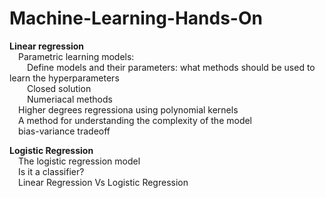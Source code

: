 # Machine-Learning-Hands-On

**Linear regression**  
  &emsp;Parametric learning models:  
      &emsp;&emsp;Define models and their parameters: what methods should be used to learn the hyperparameters  
      &emsp;&emsp;Closed solution  
      &emsp;&emsp;Numeriacal methods  
   &emsp;Higher degrees regressiona using polynomial kernels  
   &emsp;A method for understanding the complexity of the model  
   &emsp;bias-variance tradeoff  
  
 **Logistic Regression**  
   &emsp;The logistic regression model  
   &emsp;Is it a classifier?  
   &emsp;Linear Regression Vs Logistic Regression  

 
 
